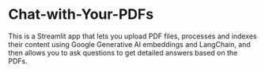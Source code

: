 # Chat-with-Your-PDFs
This is a Streamlit app that lets you upload PDF files, processes and indexes their content using Google Generative AI embeddings and LangChain, and then allows you to ask questions to get detailed answers based on the PDFs.
